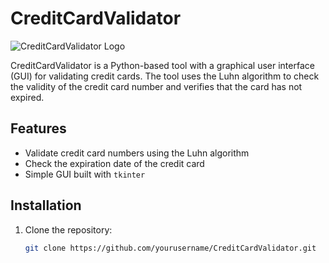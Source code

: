 # CreditCardValidator
![CreditCardValidator Logo](https://github.com/TetianaBovanenko/CardValidatorApp/blob/main/CreditCardValidatorLogo.png?raw=true)

CreditCardValidator is a Python-based tool with a graphical user interface (GUI) for validating credit cards. The tool uses the Luhn algorithm to check the validity of the credit card number and verifies that the card has not expired.

## Features
- Validate credit card numbers using the Luhn algorithm
- Check the expiration date of the credit card
- Simple GUI built with `tkinter`

## Installation
1. Clone the repository:
   ```sh
   git clone https://github.com/yourusername/CreditCardValidator.git
